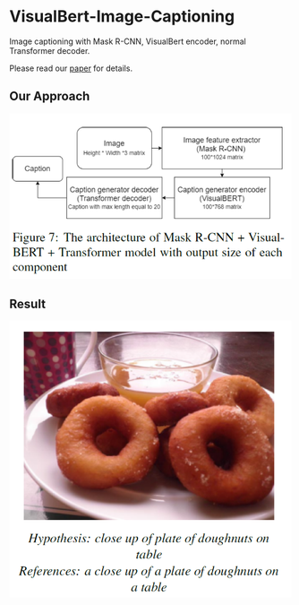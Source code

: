 # VisualBert-Image-Captioning

Image captioning with Mask R-CNN, VisualBert encoder, normal Transformer decoder.

Please read our [paper](https://github.com/CodyNing/VisualBert-Image-Captioning/blob/main/Pre_trained_BERT_Evaluation_On_Image_Captioning.pdf) for details.

## Our Approach

![alt text](https://github.com/CodyNing/VisualBert-Image-Captioning/raw/main/Images/approach.png)

## Result
![alt text](https://github.com/CodyNing/VisualBert-Image-Captioning/raw/main/Images/result.png)

